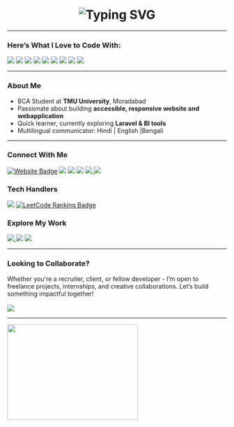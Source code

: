 <h1 align="center"> <img src="https://readme-typing-svg.demolab.com?font=Poppins&weight=600&size=25&pause=1000&background=CDFF4000&width=435&lines=Hey%F0%9F%91%8B+I'm+Pankaj+Kumar+Das+;BCA+student+at+Teerthanker+Mahaveer+University;Full-stack+Developer+;Let's+build+something+awesome" alt="Typing SVG" /></h1>





---

### Here’s What I Love to Code With:

<p align="left">
  <img src="https://img.shields.io/badge/HTML5-E34F26?style=for-the-badge&logo=html5&logoColor=white" />
  <img src="https://img.shields.io/badge/CSS3-1572B6?style=for-the-badge&logo=css3&logoColor=white" />
  <img src="https://img.shields.io/badge/JavaScript-F7DF1E?style=for-the-badge&logo=javascript&logoColor=black" />
  <img src="https://img.shields.io/badge/Bootstrap-7952B3?style=for-the-badge&logo=bootstrap&logoColor=white" />
  <img src="https://img.shields.io/badge/PHP-777BB4?style=for-the-badge&logo=php&logoColor=white" />
  <img src="https://img.shields.io/badge/MySQL-4479A1?style=for-the-badge&logo=mysql&logoColor=white" />
  <img src="https://img.shields.io/badge/C-00599C?style=for-the-badge&logo=c&logoColor=white" />
  <img src="https://img.shields.io/badge/C++-00599C?style=for-the-badge&logo=c%2B%2B&logoColor=white" />
  <img src="https://img.shields.io/badge/XML-FF6600?style=for-the-badge&logo=xml&logoColor=white" />
 




---

### About Me

- BCA Student at **TMU University**, Moradabad  
- Passionate about building **accessible, responsive website and webapplication**  
- Quick learner, currently exploring **Laravel & BI tools**  
- Multilingual communicator: Hindi | English |Bengali 
<!-- Founder of [CampusXchange](https://github.com/CampusXchange) — a hub for education & tech services -->

---

### Connect With Me
<a href="https://pankajportfolio.free.nf/"><img src="https://img.shields.io/badge/Portfolio-0073e6?style=for-the-badge&logo=google-chrome&logoColor=white" alt="Website Badge" /></a>
<a href="mailto:pankajkumardas8678@gmail.com"><img src="https://img.shields.io/badge/Email-D14836?style=for-the-badge&logo=gmail&logoColor=white" /></a>
<a href="https://www.instagram.com/pankajdas_0025/"><img src="https://img.shields.io/badge/Instagram-E4405F?style=for-the-badge&logo=instagram&logoColor=white" /></a>
<a href="https://x.com/Pankajdas_0025"><img src="https://img.shields.io/badge/Twitter-1DA1F2?style=for-the-badge&logo=twitter&logoColor=white" /></a>
<a href="https://www.linkedin.com/in/pankaj-kumar-das-134603297"><img src="https://img.shields.io/badge/LinkedIn-0077B5?style=for-the-badge&logo=linkedin&logoColor=white" /> </a>
<a href="https://www.facebook.com/profile.php?id=100066526389871"><img src="https://img.shields.io/badge/Facebook-1877F2?style=for-the-badge&logo=facebook&logoColor=white" /> </a>

### Tech Handlers
<a href="https://www.hackerrank.com/profile/pankajkumardas81"><img src="https://img.shields.io/badge/HackerRank-2EC866?style=for-the-badge&logo=hackerrank&logoColor=white" /></a>
<a href="https://leetcode.com/u/PANKAJDAS0025/" target="_blank"><img src="https://badges.peiyuan.ch/leetcode/pankajdas0025/ranking?logo=leetcode&label=LeetCode&style=for-the-badge&color=orange" alt="LeetCode Ranking Badge" /></a>


### Explore My Work
<a href=" https://www.freelancer.in/u/pankajkrdas0025"><img src="https://img.shields.io/badge/FreeLancer-4CAF50?style=for-the-badge&logo=google-chrome&logoColor=white" /> </a>
<a href=" https://https://www.fiverr.com/pankajdas0025/"><img src="https://img.shields.io/badge/Fiverr-673AB7?style=for-the-badge&logo=google-chrome&logoColor=white" /></a>
<a href="https://buymeacoffee.com/pankajkuma7" target="_blank"> <img src="https://img.shields.io/badge/Buy%20Me%20a%20Coffee-FFDD00?style=for-the-badge&logo=buy-me-a-coffee&logoColor=black" /></a>

---

### Looking to Collaborate?

 Whether you're a recruiter, client, or fellow developer - I’m open to freelance projects, internships, and creative collaborations. Let’s build something impactful together!
<br>
<br>
<a href="https://wa.me/9155726625?text=Hi%20Pankaj%2C%20I%20visited%20your%20GitHub%20profile%20and%20would%20love%20to%20connect!" target="_blank"> <img src="https://img.shields.io/badge/WhatsApp-25D366?style=for-the-badge&logo=whatsapp&logoColor=black" /></a>


---

<img src="https://github-readme-stats.vercel.app/api?username=Pankajdas0025&show_icons=true&theme=radical" height="220" width="300" />


